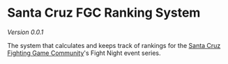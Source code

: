 Santa Cruz FGC Ranking System
====================
*Version 0.0.1*

The system that calculates and keeps track of rankings for the [Santa Cruz Fighting Game Community](http://santacruzfgc.com)'s Fight Night event series.
